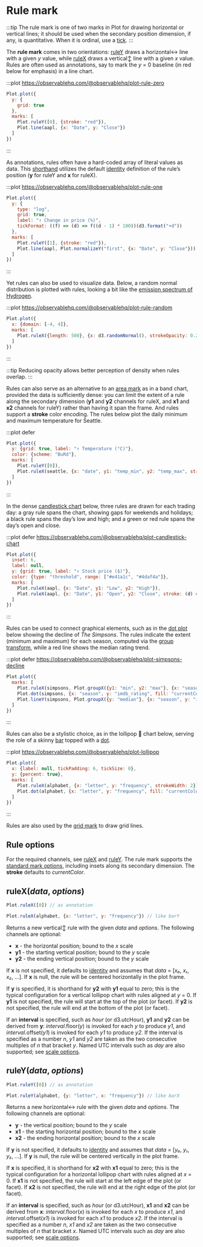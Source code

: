 <script setup>

import * as Plot from "@observablehq/plot";
import * as d3 from "d3";
import {shallowRef, onMounted} from "vue";
import aapl from "../data/aapl.ts";
import alphabet from "../data/alphabet.ts";

const seattle = shallowRef([]);
const simpsons = shallowRef(d3.cross(d3.range(1, 29), d3.range(1, 26), (x, y) => ({season: x, number_in_season: y})));

onMounted(() => {
  d3.csv("../data/seattle-weather.csv", d3.autoType).then((data) => (seattle.value = data));
  d3.csv("../data/simpsons.csv", d3.autoType).then((data) => (simpsons.value = data));
});

</script>

# Rule mark

:::tip
The rule mark is one of two marks in Plot for drawing horizontal or vertical lines; it should be used when the secondary position dimension, if any, is quantitative. When it is ordinal, use a [tick](./tick.md).
:::

The **rule mark** comes in two orientations: [ruleY](#ruley-data-options) draws a horizontal↔︎ line with a given *y* value, while [ruleX](#rulex-data-options) draws a vertical↕︎ line with a given *x* value. Rules are often used as annotations, say to mark the *y* = 0 baseline (in red below for emphasis) in a line chart.

:::plot https://observablehq.com/@observablehq/plot-rule-zero
```js
Plot.plot({
  y: {
    grid: true
  },
  marks: [
    Plot.ruleY([0], {stroke: "red"}),
    Plot.line(aapl, {x: "Date", y: "Close"})
  ]
})
```
:::

As annotations, rules often have a hard-coded array of literal values as data. This [shorthand](../features/shorthand.md) utilizes the default [identity](../features/transforms.md#identity) definition of the rule’s position (**y** for ruleY and **x** for ruleX).

:::plot https://observablehq.com/@observablehq/plot-rule-one
```js
Plot.plot({
  y: {
    type: "log",
    grid: true,
    label: "↑ Change in price (%)",
    tickFormat: ((f) => (d) => f((d - 1) * 100))(d3.format("+d"))
  },
  marks: [
    Plot.ruleY([1], {stroke: "red"}),
    Plot.line(aapl, Plot.normalizeY("first", {x: "Date", y: "Close"}))
  ]
})
```
:::

Yet rules can also be used to visualize data. Below, a random normal distribution is plotted with rules, looking a bit like the [emission spectrum of Hydrogen](https://en.wikipedia.org/wiki/Hydrogen_spectral_series).

:::plot https://observablehq.com/@observablehq/plot-rule-random
```js
Plot.plot({
  x: {domain: [-4, 4]},
  marks: [
    Plot.ruleX({length: 500}, {x: d3.randomNormal(), strokeOpacity: 0.2})
  ]
})
```
:::

:::tip
Reducing opacity allows better perception of density when rules overlap.
:::

Rules can also serve as an alternative to an [area mark](./area.md) as in a band chart, provided the data is sufficiently dense: you can limit the extent of a rule along the secondary dimension (**y1** and **y2** channels for ruleX, and **x1** and **x2** channels for ruleY) rather than having it span the frame. And rules support a **stroke** color encoding. The rules below plot the daily minimum and maximum temperature for Seattle.

:::plot defer
```js
Plot.plot({
  y: {grid: true, label: "↑ Temperature (°C)"},
  color: {scheme: "BuRd"},
  marks: [
    Plot.ruleY([0]),
    Plot.ruleX(seattle, {x: "date", y1: "temp_min", y2: "temp_max", stroke: "temp_min"})
  ]
})
```
:::

In the dense [candlestick chart](https://observablehq.com/@observablehq/observable-plot-candlestick) below, three rules are drawn for each trading day: a gray rule spans the chart, showing gaps for weekends and holidays; a black rule spans the day’s low and high; and a green or red rule spans the day’s open and close.

:::plot defer https://observablehq.com/@observablehq/plot-candlestick-chart
```js
Plot.plot({
  inset: 6,
  label: null,
  y: {grid: true, label: "↑ Stock price ($)"},
  color: {type: "threshold", range: ["#e41a1c", "#4daf4a"]},
  marks: [
    Plot.ruleX(aapl, {x: "Date", y1: "Low", y2: "High"}),
    Plot.ruleX(aapl, {x: "Date", y1: "Open", y2: "Close", stroke: (d) => d.Close - d.Open, strokeWidth: 4})
  ]
})
```
:::

Rules can be used to connect graphical elements, such as in the [dot plot](./dot.md) below showing the decline of *The Simpsons*. The rules indicate the extent (minimum and maximum) for each season, computed via the [group transform](../transforms/group.md), while a red line shows the median rating trend.

:::plot defer https://observablehq.com/@observablehq/plot-simpsons-decline
```js
Plot.plot({
  marks: [
    Plot.ruleX(simpsons, Plot.groupX({y1: "min", y2: "max"}, {x: "season", y: "imdb_rating"})),
    Plot.dot(simpsons, {x: "season", y: "imdb_rating", fill: "currentColor", stroke: "var(--vp-c-bg)"}),
    Plot.lineY(simpsons, Plot.groupX({y: "median"}, {x: "season", y: "imdb_rating", stroke: "red"}))
  ]
})
```
:::

Rules can also be a stylistic choice, as in the lollipop 🍭 chart below, serving the role of a skinny [bar](./bar.md) topped with a [dot](./dot.md).

:::plot https://observablehq.com/@observablehq/plot-lollipop
```js
Plot.plot({
  x: {label: null, tickPadding: 6, tickSize: 0},
  y: {percent: true},
  marks: [
    Plot.ruleX(alphabet, {x: "letter", y: "frequency", strokeWidth: 2}),
    Plot.dot(alphabet, {x: "letter", y: "frequency", fill: "currentColor", r: 4})
  ]
})
```
:::

Rules are also used by the [grid mark](./grid) to draw grid lines.

## Rule options

For the required channels, see [ruleX](#rulex-data-options) and [ruleY](#ruley-data-options). The rule mark supports the [standard mark options](../features/marks.md#mark-options), including insets along its secondary dimension. The **stroke** defaults to *currentColor*.

## ruleX(*data*, *options*)

```js
Plot.ruleX([0]) // as annotation
```
```js
Plot.ruleX(alphabet, {x: "letter", y: "frequency"}) // like barY
```

Returns a new vertical↕︎ rule with the given *data* and *options*. The following channels are optional:

* **x** - the horizontal position; bound to the *x* scale
* **y1** - the starting vertical position; bound to the *y* scale
* **y2** - the ending vertical position; bound to the *y* scale

If **x** is not specified, it defaults to [identity](../features/transforms.md#identity) and assumes that *data* = [*x₀*, *x₁*, *x₂*, …]. If **x** is null, the rule will be centered horizontally in the plot frame.

If **y** is specified, it is shorthand for **y2** with **y1** equal to zero; this is the typical configuration for a vertical lollipop chart with rules aligned at *y* = 0. If **y1** is not specified, the rule will start at the top of the plot (or facet). If **y2** is not specified, the rule will end at the bottom of the plot (or facet).

If an **interval** is specified, such as *hour* (or d3.utcHour), **y1** and **y2** can be derived from **y**: *interval*.floor(*y*) is invoked for each *y* to produce *y1*, and *interval*.offset(*y1*) is invoked for each *y1* to produce *y2*. If the interval is specified as a number *n*, *y1* and *y2* are taken as the two consecutive multiples of *n* that bracket *y*. Named UTC intervals such as *day* are also supported; see [scale options](../features/scales#scale-options).

## ruleY(*data*, *options*)

```js
Plot.ruleY([0]) // as annotation
```
```js
Plot.ruleY(alphabet, {y: "letter", x: "frequency"}) // like barX
```

Returns a new horizontal↔︎ rule with the given *data* and *options*. The following channels are optional:

* **y** - the vertical position; bound to the *y* scale
* **x1** - the starting horizontal position; bound to the *x* scale
* **x2** - the ending horizontal position; bound to the *x* scale

If **y** is not specified, it defaults to [identity](../features/transforms.md#identity) and assumes that *data* = [*y₀*, *y₁*, *y₂*, …]. If **y** is null, the rule will be centered vertically in the plot frame.

If **x** is specified, it is shorthand for **x2** with **x1** equal to zero; this is the typical configuration for a horizontal lollipop chart with rules aligned at *x* = 0. If **x1** is not specified, the rule will start at the left edge of the plot (or facet). If **x2** is not specified, the rule will end at the right edge of the plot (or facet).

If an **interval** is specified, such as *hour* (or d3.utcHour), **x1** and **x2** can be derived from **x**: *interval*.floor(*x*) is invoked for each *x* to produce *x1*, and *interval*.offset(*x1*) is invoked for each *x1* to produce *x2*. If the interval is specified as a number *n*, *x1* and *x2* are taken as the two consecutive multiples of *n* that bracket *x*. Named UTC intervals such as *day* are also supported; see [scale options](../features/scales#scale-options).
